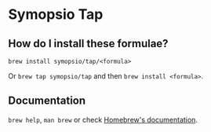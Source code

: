 # Symopsio Tap

## How do I install these formulae?
`brew install symopsio/tap/<formula>`

Or `brew tap symopsio/tap` and then `brew install <formula>`.

## Documentation
`brew help`, `man brew` or check [Homebrew's documentation](https://docs.brew.sh).
